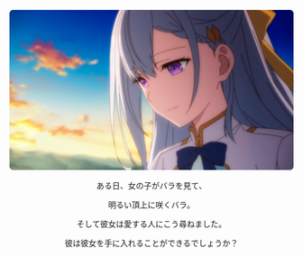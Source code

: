 <p align='center'><img src="https://github.com/Indifferental/Indifferental/blob/main/photo.png?raw=true" alt="logo" style="width: 1080px"/></p>
<p align='center'>ある日、女の子がバラを見て、</p>
<p align='center'>明るい頂上に咲くバラ。</p>
<p align='center'>そして彼女は愛する人にこう尋ねました。</p>
<p align='center'>彼は彼女を手に入れることができるでしょうか？</p>
